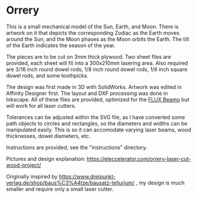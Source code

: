 Orrery
======

This is a small mechanical model of the Sun, Earth, and Moon. There is artwork on it that depicts the corresponding Zodiac as the Earth moves around the Sun, and the Moon phases as the Moon orbits the Earth. The tilt of the Earth indicates the season of the year.

The pieces are to be cut on 3mm thick plywood. Two sheet files are provided, each sheet will fit into a 300x210mm lasering area. Also required are 3/16 inch round dowel rods, 1/8 inch round dowel rods, 1/8 inch square dowel rods, and some toothpicks.

The design was first made in 3D with SolidWorks. Artwork was edited in Affinity Designer first. The layout and DXF processing was done in Inkscape. All of these files are provided, optimized for the [FLUX Beamo](https://eleccelerator.com/beamo-laser-cutter-review/) but will work for all laser cutters.

Tolerances can be adjusted within the SVG file, as I have converted some path objects to circles and rectangles, so the diameters and widths can be manipulated easily. This is so it can accomodate varying laser beams, wood thicknesses, dowel diameters, etc.

Instructions are provided, see the "instructions" directory.

Pictures and design explanation: https://eleccelerator.com/orrery-laser-cut-wood-project/

Originally inspired by https://www.dreipunkt-verlag.de/shop/baus%C3%A4tze/bausatz-tellurium/ , my design is much smaller and require only a small laser cutter.
